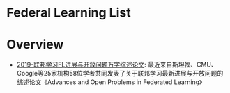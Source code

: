 # Federal Learning List 

# Overview 

- [2019-联邦学习FL进展与开放问题万字综述论文](https://mp.weixin.qq.com/s/Lzs5qaZpgcnQP_9MwgWuKA): 最近来自斯坦福、CMU、Google等25家机构58位学者共同发表了关于联邦学习最新进展与开放问题的综述论文《Advances and Open Problems in Federated Learning》